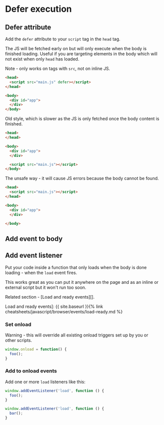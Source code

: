 # Defer execution


## Defer attribute

Add the `defer` attribute to your `script` tag in the `head` tag.

The JS will be fetched early on but will only execute when the body is finished loading. Useful if you are targeting elements in the body which will not exist when only `head` has loaded.

Note - only works on tags with `src`, not on inline JS.

```html
<head>
  <script src="main.js" defer></script>
</head>

<body>
  <div id="app">
  </div>
</body>
```

Old style, which is slower as the JS is only fetched once the body content is finished.

```html
<head>
</head>

<body>
  <div id="app">
  </div>

  <script src="main.js"></script>
</body>
```

The unsafe way - it will cause JS errors because the body cannot be found.

```html
<head>
  <script src="main.js"></script>
</head>

<body>
  <div id="app">
  </div>

</body>
```


## Add event to body

<head>
</head>

<body onload="foo()">
  <div id="app">
  </div>

</body>


## Add event listener

Put your code inside a function that only loads when the body is done loading - when the `load` event fires.

This works great as you can put it anywhere on the page and as an inline or external script but it won't run too soon.

Related section - [Load and ready events][].

Load and ready events]: {{ site.baseurl }}{% link cheatsheets/javascript/browser/events/load-ready.md %}

### Set onload

Warning - this will override all existing onload triggers set up by you or other scripts.

```javascript
window.onload = function() {
  foo();
}
```

### Add to onload events

Add one or more `load` listeners like this:

```javascript
window.addEventListener('load', function () {
  foo();
}

window.addEventListener('load', function () {
  bar();
}
```
